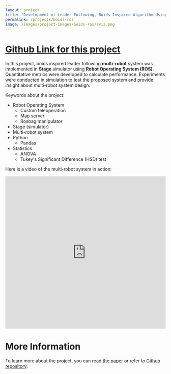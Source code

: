 ```yaml
---
layout: project
title: "Development of Leader Following, Boids Inspired Algorithm Using Robot Operating System (ROS)"
permalink: /projects/boids-ros
image: /images/project-images/boids-ros/rviz.png
---
```


# [Github Link for this project](https://github.com/samialperen/boids_ros)

In this project, boids inspired leader following **multi-robot** system was implemented in **Stage** simulator using **Robot Operating System (ROS)**. 
Quantitative metrics were developed to calculate performance. Experiments were conducted in simulation to test the proposed system and provide insight
about multi-robot system design.

Keywords about the project:
* Robot Operating System
    * Custom teleoperation 
    * Map server
    * Rosbag manipulator
* Stage (simulator)
* Multi-robot system
* Python
    * Pandas
* Statistics
    * ANOVA
    * Tukey's Significant Difference (HSD) test


Here is a video of the multi-robot system in action:
<iframe width="100%" height="478" src="https://www.youtube.com/embed/RTcC8k2Nvyw" frameborder="0" allowfullscreen></iframe>
<br />


# More Information
To learn more about the project, you can read [the paper](/docs/boids-ros/Embodied_Intelligence_Final_Report.pdf) or refer to [Github repository](https://github.com/samialperen/boids_ros).
